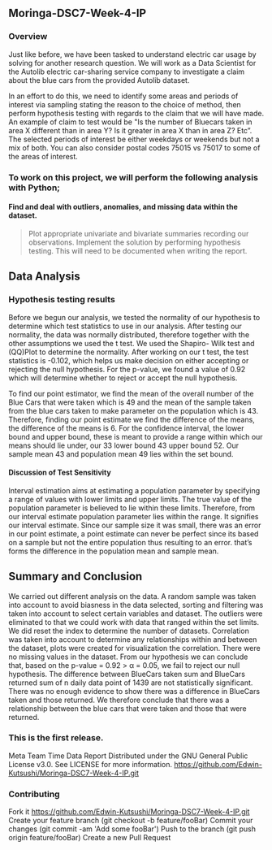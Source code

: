 ## Moringa-DSC7-Week-4-IP
### Overview 
Just like before, we have been tasked to understand electric car usage by solving for another research question. We will work as a Data Scientist for the Autolib electric car-sharing service company to investigate a claim about the blue cars from the provided Autolib dataset.

In an effort to do this, we need to identify some areas and periods of interest via sampling stating the reason to the choice of method, then perform hypothesis testing with regards to the claim that we will have made. An example of claim to test would be "Is the number of Bluecars taken in area X different than in area Y? Is it greater in area X than in area Z? Etc”. The selected periods of interest be either weekdays or weekends but not a mix of both. You can also consider postal codes 75015 vs 75017 to some of the areas of interest. 

### To work on this project, we will perform the following analysis with Python; 

#### Find and deal with outliers, anomalies, and missing data within the dataset.
> Plot appropriate univariate and bivariate summaries recording our observations.
> Implement the solution by performing hypothesis testing.
> This will need to be documented when writing the report. 
##	Data Analysis
### Hypothesis testing results 
Before we begun our analysis, we tested the normality of our hypothesis to determine which test statistics to use in our analysis. After testing our normality, the data was normally distributed, therefore together with the other assumptions we used the t test. We used the Shapiro- Wilk test and (QQ)Plot to determine the normality. 
 After working on our t test, the test statistics is -0.102, which helps us make decision on either accepting or rejecting the null hypothesis. 
For the p-value, we found a value of 0.92 which will determine whether to reject or accept the null hypothesis. 

To find our point estimator, we find the mean of the overall number of the Blue Cars that were taken which is 49 and the mean of the sample taken from the blue cars taken to make parameter on the population which is 43. Therefore, finding our point estimate we find the difference of the means, the difference of the means is 6.
For the confidence interval, the lower bound and upper bound, these is meant to provide a range within which our means should lie under, our 33 lower bound 43 upper bound 52. Our sample mean 43 and population mean 49 lies within the set bound. 

#### Discussion of Test Sensitivity
Interval estimation aims at estimating a population parameter by specifying a range of values with lower limits and upper limits. The true value of the population parameter is believed to lie within these limits. Therefore, from our interval estimate population parameter lies within the range. It signifies our interval estimate. Since our sample size it was small, there was an error in our point estimate, a point estimate can never be perfect since its based on a sample but not the entire population thus resulting to an error. that’s forms the difference in the population mean and sample mean.
## Summary and Conclusion
We carried out different analysis on the data. A random sample was taken into account to avoid biasness in the data selected, sorting and filtering was taken into account to select certain variables and dataset. The outliers were eliminated to that we could work with data that ranged within the set limits. We did reset the index to determine the number of datasets. Correlation was taken into account to determine any relationships within and between the dataset, plots were created for visualization the correlation. There were no missing values in the dataset.
From our hypothesis we can conclude that, based on the p-value = 0.92 > α = 0.05, we fail to reject our null hypothesis. The difference between BlueCars taken sum and BlueCars returned sum of n daily data point of 1439 are not statistically significant. There was no enough evidence to show there was a difference in BlueCars taken and those returned. We therefore conclude that there was a relationship between the blue cars that were taken and those that were returned.

### This is the first release.
Meta Team Time Data Report Distributed under the GNU General Public License v3.0. See LICENSE for more information. https://github.com/Edwin-Kutsushi/Moringa-DSC7-Week-4-IP.git

### Contributing

Fork it https://github.com/Edwin-Kutsushi/Moringa-DSC7-Week-4-IP.git
Create your feature branch (git checkout -b feature/fooBar)
Commit your changes (git commit -am 'Add some fooBar')
Push to the branch (git push origin feature/fooBar)
Create a new Pull Request
